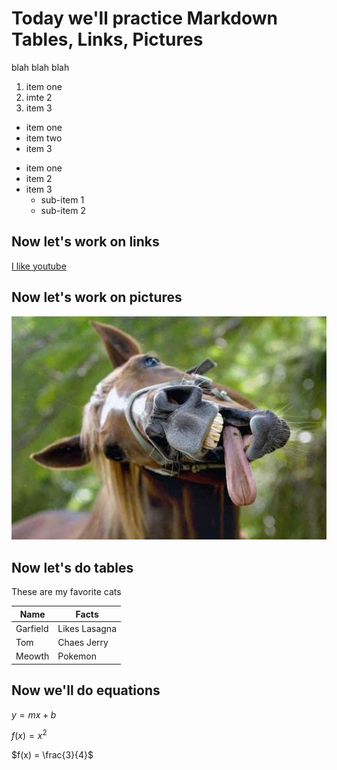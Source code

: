 # Today we'll practice Markdown Tables, Links, Pictures

blah blah blah

1. item one
2. imte 2
3. item 3

- item one
- item two
- item 3

* item one
* item 2
* item 3
    * sub-item 1
    * sub-item 2


## Now let's work on links

[I like youtube](http://www.youtube.com)

## Now let's work on pictures

![here's a picture of a horse](horse.jpg)


## Now let's do tables

These are my favorite cats

| Name     | Facts         |
| ---      | ---           |
| Garfield | Likes Lasagna |
| Tom      | Chaes Jerry   |
| Meowth   | Pokemon       |


## Now we'll do equations

$y = mx + b$

$f(x) = x^2$

$f(x) = \frac{3}{4}$
















